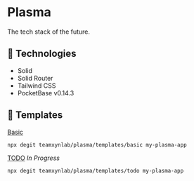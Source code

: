 # Plasma
The tech stack of the future.

## 🤖 Technologies
- Solid
- Solid Router
- Tailwind CSS
- PocketBase v0.14.3

## 🚀 Templates
[Basic](https://github.com/teamxynlab/plasma/tree/main/templates/basic)
```bash
npx degit teamxynlab/plasma/templates/basic my-plasma-app
```

[TODO](https://github.com/teamxynlab/plasma/tree/main/templates/todo) *In Progress*
```bash
npx degit teamxynlab/plasma/templates/todo my-plasma-app
```
